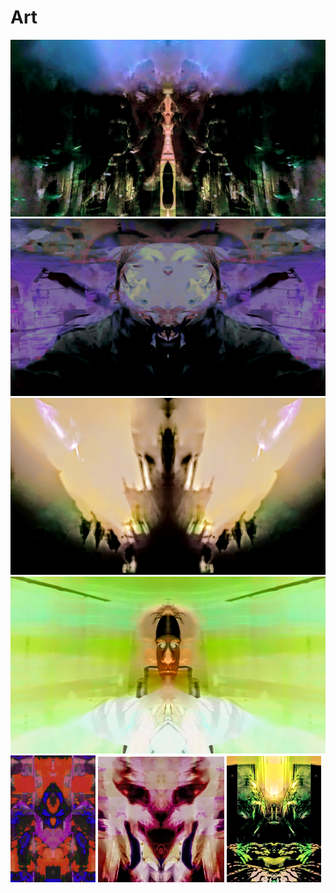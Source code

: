 # Art

<p>
<img title="k1" src="https://github.com/lannocc/lannocc/raw/main/art/k1.png">
<img title="k5" src="https://github.com/lannocc/lannocc/raw/main/art/k5.png">
<img title="k12" src="https://github.com/lannocc/lannocc/raw/main/art/k12.png">
<img title="k9" src="https://github.com/lannocc/lannocc/raw/main/art/k9.png">
<img title="k4" src="https://github.com/lannocc/lannocc/raw/main/art/k4.png" width="27%">
<img title="k3" src="https://github.com/lannocc/lannocc/raw/main/art/k3.png" width="40%">
<img title="k7" src="https://github.com/lannocc/lannocc/raw/main/art/k7.png" width="30%">
</p>

